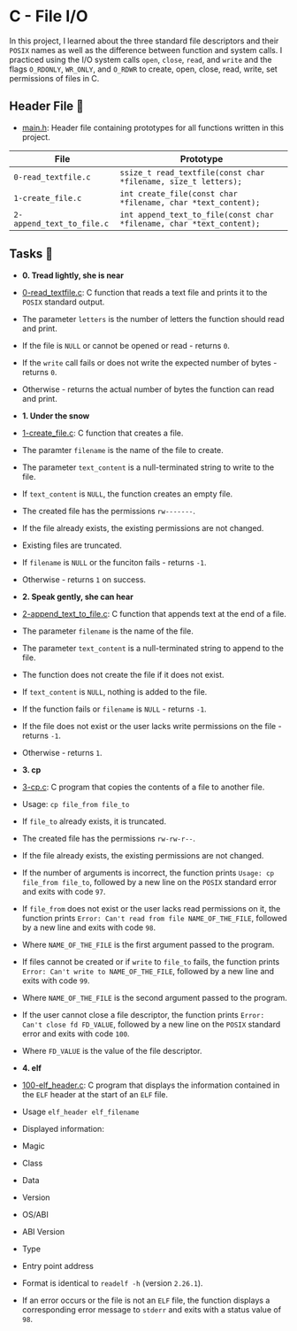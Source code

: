 # C - File I/O

In this project, I learned about the three standard file descriptors and their
`POSIX` names as well as the difference between function and system calls. I
practiced using the I/O system calls `open`, `close`, `read`, and `write`
and the flags `O_RDONLY`, `WR_ONLY`, and `O_RDWR` to create, open, close,
read, write, set permissions of files in C.

## Header File :file_folder:

* [main.h](./main.h): Header file containing prototypes for all functions
written in this project.

| File                      | Prototype                                                            |
| ------------------------- | -------------------------------------------------------------------- |
| `0-read_textfile.c`       | `ssize_t read_textfile(const char *filename, size_t letters);`       |
| `1-create_file.c`         | `int create_file(const char *filename, char *text_content);`         |
| `2-append_text_to_file.c` | `int append_text_to_file(const char *filename, char *text_content);` |

## Tasks :page_with_curl:

* **0. Tread lightly, she is near**
* [0-read_textfile.c](./0-read_textfile.c): C function that reads a text file and
prints it to the `POSIX` standard output.
* The parameter `letters` is the number of letters the function should read and print.
* If the file is `NULL` or cannot be opened or read - returns `0`.
 * If the `write` call fails or does not write the expected number of bytes - returns `0`.
 * Otherwise - returns the actual number of bytes the function can read and print.

* **1. Under the snow**
* [1-create_file.c](./1-create_file.c): C function that creates a file.
* The paramter `filename` is the name of the file to create.
* The parameter `text_content` is a null-terminated string to write to the file.
* If `text_content` is `NULL`, the function creates an empty file.
* The created file has the permissions `rw-------`.
* If the file already exists, the existing permissions are not changed.
* Existing files are truncated.
 * If `filename` is `NULL` or the funciton fails - returns `-1`.
* Otherwise - returns `1` on success.

* **2. Speak gently, she can hear**
* [2-append_text_to_file.c](./2-append_text_to_file.c): C function that appends text at
the end of a file.
* The parameter `filename` is the name of the file.
* The parameter `text_content` is a null-terminated string to append to the file.
 * The function does not create the file if it does not exist.
* If `text_content` is `NULL`, nothing is added to the file.
* If the function fails or `filename` is `NULL` - returns `-1`.
* If the file does not exist or the user lacks write permissions on the file - returns `-1`.
 * Otherwise - returns `1`.

* **3. cp**
 * [3-cp.c](./3-cp.c): C program that copies the contents of a file to another file.
* Usage: `cp file_from file_to`
 * If `file_to` already exists, it is truncated.
* The created file has the permissions `rw-rw-r--`.
* If the file already exists, the existing permissions are not changed.
* If the number of arguments is incorrect, the function prints `Usage: cp file_from
file_to`, followed by a new line on the `POSIX` standard error and exits with code `97`.
* If `file_from` does not exist or the user lacks read permissions on it,
the function prints `Error: Can't read from file NAME_OF_THE_FILE`, followed by a new
 line and exits with code `98`.
* Where `NAME_OF_THE_FILE` is the first argument passed to the program.
 * If files cannot be created or if `write` to `file_to` fails, the function prints
`Error: Can't write to NAME_OF_THE_FILE`, followed by a new line and exits with code `99`.
* Where `NAME_OF_THE_FILE` is the second argument passed to the program.
* If the user cannot close a file descriptor, the function prints `Error:
Can't close fd FD_VALUE`, followed by a new line on the `POSIX` standard
 error and exits with code `100`.
 * Where `FD_VALUE` is the value of the file descriptor.

* **4. elf**
* [100-elf_header.c](./100-elf_header.c): C program that displays the information contained
in the `ELF` header at the start of an `ELF` file.
 * Usage `elf_header elf_filename`
* Displayed information:
 * Magic
* Class
* Data
* Version
* OS/ABI
 * ABI Version
* Type
* Entry point address
* Format is identical to `readelf -h` (version `2.26.1`).
* If an error occurs or the file is not an `ELF` file, the function displays a
 corresponding error message to `stderr` and exits with a status value of `98`.

